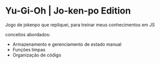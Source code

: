 # Yu-Gi-Oh | Jo-ken-po Edition

Jogo de jokenpo que repliquei, para treinar meus conhecimentos em JS

conceitos abordados:

- Armazenamento e gerenciamento de estado manual
- Funções limpas
- Organização de código
